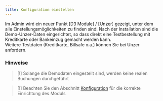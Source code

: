```yaml
---
title: Konfiguration einstellen
---
```


Im Admin wird ein neuer Punkt [D3 Module] / [Unzer] gezeigt, unter
dem alle Einstellungsmöglichkeiten zu finden sind. Nach der Installation sind die
Demo-Unzer-Daten eingerichtet, so dass direkt eine Testbestellung mit
Kreditkarte oder Bankeinzug gemacht werden kann.  
Weitere Testdaten (Kreditkarte, Billsafe o.a.) können Sie bei Unzer anfordern.

### Hinweise
> [!] Solange die Demodaten eingestellt sind, werden keine realen Buchungen durchgeführt
  
> [!] Beachten Sie den Abschnitt [Konfiguration](configuration/_index.md) für die korrekte Einrichtung des Moduls 
